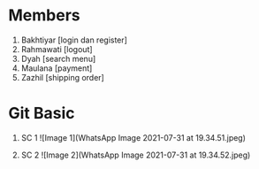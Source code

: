 # Members

1. Bakhtiyar [login dan register]
2. Rahmawati [logout]
3. Dyah [search menu]
4. Maulana [payment]
5. Zazhil [shipping order]

# Git Basic

1. SC 1
![Image 1](WhatsApp Image 2021-07-31 at 19.34.51.jpeg)

2. SC 2
![Image 2](WhatsApp Image 2021-07-31 at 19.34.52.jpeg)